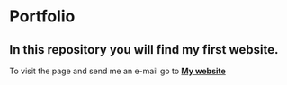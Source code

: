 # Portfolio

## In this repository you will find my first website.

To visit the page and send me an e-mail go to **[My website](https://rafa-moraes.github.io/Portfolio)**
